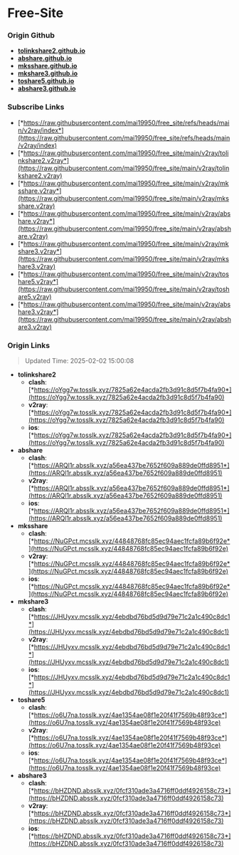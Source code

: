# Free-Site

### Origin Github

- [**tolinkshare2.github.io**](https://github.com/tolinkshare2/tolinkshare2.github.io)
- [**abshare.github.io**](https://github.com/abshare/abshare.github.io)
- [**mksshare.github.io**](https://github.com/mksshare/mksshare.github.io)
- [**mkshare3.github.io**](https://github.com/mkshare3/mkshare3.github.io)
- [**toshare5.github.io**](https://github.com/toshare5/toshare5.github.io)
- [**abshare3.github.io**](https://github.com/abshare3/abshare3.github.io)

### Subscribe Links

- [*https://raw.githubusercontent.com/mai19950/free_site/refs/heads/main/v2ray/index*](https://raw.githubusercontent.com/mai19950/free_site/refs/heads/main/v2ray/index)
- [*https://raw.githubusercontent.com/mai19950/free_site/main/v2ray/tolinkshare2.v2ray*](https://raw.githubusercontent.com/mai19950/free_site/main/v2ray/tolinkshare2.v2ray)
- [*https://raw.githubusercontent.com/mai19950/free_site/main/v2ray/mksshare.v2ray*](https://raw.githubusercontent.com/mai19950/free_site/main/v2ray/mksshare.v2ray)
- [*https://raw.githubusercontent.com/mai19950/free_site/main/v2ray/abshare.v2ray*](https://raw.githubusercontent.com/mai19950/free_site/main/v2ray/abshare.v2ray)
- [*https://raw.githubusercontent.com/mai19950/free_site/main/v2ray/mkshare3.v2ray*](https://raw.githubusercontent.com/mai19950/free_site/main/v2ray/mkshare3.v2ray)
- [*https://raw.githubusercontent.com/mai19950/free_site/main/v2ray/toshare5.v2ray*](https://raw.githubusercontent.com/mai19950/free_site/main/v2ray/toshare5.v2ray)
- [*https://raw.githubusercontent.com/mai19950/free_site/main/v2ray/abshare3.v2ray*](https://raw.githubusercontent.com/mai19950/free_site/main/v2ray/abshare3.v2ray)

### Origin Links

> Updated Time: 2025-02-02 15:00:08

- **tolinkshare2**
  - **clash**: [*https://oYgg7w.tosslk.xyz/7825a62e4acda2fb3d91c8d5f7b4fa90*](https://oYgg7w.tosslk.xyz/7825a62e4acda2fb3d91c8d5f7b4fa90)
  - **v2ray**: [*https://oYgg7w.tosslk.xyz/7825a62e4acda2fb3d91c8d5f7b4fa90*](https://oYgg7w.tosslk.xyz/7825a62e4acda2fb3d91c8d5f7b4fa90)
  - **ios**: [*https://oYgg7w.tosslk.xyz/7825a62e4acda2fb3d91c8d5f7b4fa90*](https://oYgg7w.tosslk.xyz/7825a62e4acda2fb3d91c8d5f7b4fa90)
- **abshare**
  - **clash**: [*https://ARQl1r.absslk.xyz/a56ea437be7652f609a889de0ffd8951*](https://ARQl1r.absslk.xyz/a56ea437be7652f609a889de0ffd8951)
  - **v2ray**: [*https://ARQl1r.absslk.xyz/a56ea437be7652f609a889de0ffd8951*](https://ARQl1r.absslk.xyz/a56ea437be7652f609a889de0ffd8951)
  - **ios**: [*https://ARQl1r.absslk.xyz/a56ea437be7652f609a889de0ffd8951*](https://ARQl1r.absslk.xyz/a56ea437be7652f609a889de0ffd8951)
- **mksshare**
  - **clash**: [*https://NuGPct.mcsslk.xyz/44848768fc85ec94aec1fcfa89b6f92e*](https://NuGPct.mcsslk.xyz/44848768fc85ec94aec1fcfa89b6f92e)
  - **v2ray**: [*https://NuGPct.mcsslk.xyz/44848768fc85ec94aec1fcfa89b6f92e*](https://NuGPct.mcsslk.xyz/44848768fc85ec94aec1fcfa89b6f92e)
  - **ios**: [*https://NuGPct.mcsslk.xyz/44848768fc85ec94aec1fcfa89b6f92e*](https://NuGPct.mcsslk.xyz/44848768fc85ec94aec1fcfa89b6f92e)
- **mkshare3**
  - **clash**: [*https://JHUyxv.mcsslk.xyz/4ebdbd76bd5d9d79e71c2a1c490c8dc1*](https://JHUyxv.mcsslk.xyz/4ebdbd76bd5d9d79e71c2a1c490c8dc1)
  - **v2ray**: [*https://JHUyxv.mcsslk.xyz/4ebdbd76bd5d9d79e71c2a1c490c8dc1*](https://JHUyxv.mcsslk.xyz/4ebdbd76bd5d9d79e71c2a1c490c8dc1)
  - **ios**: [*https://JHUyxv.mcsslk.xyz/4ebdbd76bd5d9d79e71c2a1c490c8dc1*](https://JHUyxv.mcsslk.xyz/4ebdbd76bd5d9d79e71c2a1c490c8dc1)
- **toshare5**
  - **clash**: [*https://o6U7na.tosslk.xyz/4ae1354ae08f1e20f41f7569b48f93ce*](https://o6U7na.tosslk.xyz/4ae1354ae08f1e20f41f7569b48f93ce)
  - **v2ray**: [*https://o6U7na.tosslk.xyz/4ae1354ae08f1e20f41f7569b48f93ce*](https://o6U7na.tosslk.xyz/4ae1354ae08f1e20f41f7569b48f93ce)
  - **ios**: [*https://o6U7na.tosslk.xyz/4ae1354ae08f1e20f41f7569b48f93ce*](https://o6U7na.tosslk.xyz/4ae1354ae08f1e20f41f7569b48f93ce)
- **abshare3**
  - **clash**: [*https://bHZDND.absslk.xyz/0fcf310ade3a4716ff0ddf4926158c73*](https://bHZDND.absslk.xyz/0fcf310ade3a4716ff0ddf4926158c73)
  - **v2ray**: [*https://bHZDND.absslk.xyz/0fcf310ade3a4716ff0ddf4926158c73*](https://bHZDND.absslk.xyz/0fcf310ade3a4716ff0ddf4926158c73)
  - **ios**: [*https://bHZDND.absslk.xyz/0fcf310ade3a4716ff0ddf4926158c73*](https://bHZDND.absslk.xyz/0fcf310ade3a4716ff0ddf4926158c73)
